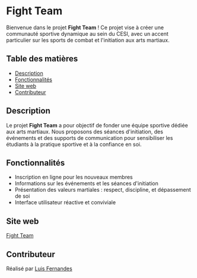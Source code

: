 # Fight Team

Bienvenue dans le projet **Fight Team** ! Ce projet vise à créer une communauté sportive dynamique au sein du CESI, avec un accent particulier sur les sports de combat et l'initiation aux arts martiaux.

## Table des matières

- [Description](#description)
- [Fonctionnalités](#fonctionnalités)
- [Site web](#site-web)
- [Contributeur](#contributeur)

## Description

Le projet **Fight Team** a pour objectif de fonder une équipe sportive dédiée aux arts martiaux. Nous proposons des séances d'initiation, des événements et des supports de communication pour sensibiliser les étudiants à la pratique sportive et à la confiance en soi.

## Fonctionnalités

- Inscription en ligne pour les nouveaux membres
- Informations sur les événements et les séances d'initiation
- Présentation des valeurs martiales : respect, discipline, et dépassement de soi
- Interface utilisateur réactive et conviviale

## Site web

[Fight Team](https://fight-team.luisfds.com/)

## Contributeur

Réalisé par [Luis Fernandes](https://github.com/Luis06000)
